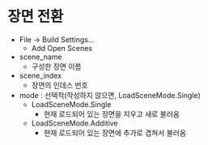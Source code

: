 # 장면 전환
 - File -> Build Settings...
   - Add Open Scenes
 - scene_name
   - 구성한 장면 이름
 - scene_index
   - 장면의 인데스 번호
 - mode : 선택적(작성하지 않으면, LoadSceneMode.Single)
   - LoadSceneMode.Single
     - 현재 로드되어 있는 장면을 지우고 새로 불러옴
   - LoadSceneMode.Additive
     - 현재 로드되어 있는 장면에 추가로 겹쳐서 불러옴
